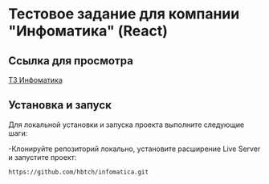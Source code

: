 # Тестовое задание для компании "Инфоматика" (React)

## Ссылка для просмотра

[ТЗ Инфоматика](https://hbtch.github.io/infomatica/)

## Установка и запуск

Для локальной установки и запуска проекта выполните следующие шаги:

-Клонируйте репозиторий локально, установите расширение Live Server и запустите проект:

```bash
https://github.com/hbtch/infomatica.git


